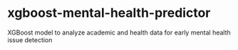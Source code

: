 # xgboost-mental-health-predictor
XGBoost model to analyze academic and health data for early mental health issue detection
